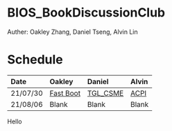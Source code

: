 # BIOS_BookDiscussionClub

Auther: Oakley Zhang, Daniel Tseng, Alvin Lin

# Schedule

| Date | Oakley | Daniel | Alvin |
| :--- | :--- | :--- | :--- | 
| 21/07/30 | [Fast Boot]() | [TGL_CSME](Content/CSME/Readme.md) | [ACPI]() |
| 21/08/06 | Blank | Blank | Blank | Blank |


Hello
